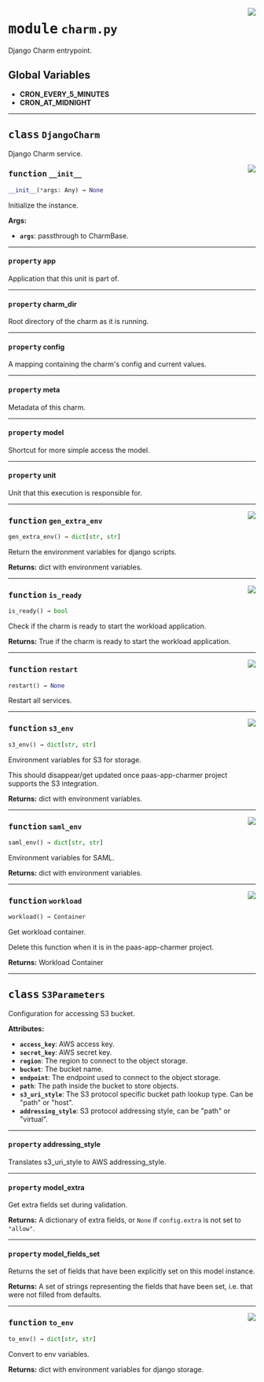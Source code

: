 <!-- markdownlint-disable -->

<a href="../../charm/src/charm.py#L0"><img align="right" style="float:right;" src="https://img.shields.io/badge/-source-cccccc?style=flat-square"></a>

# <kbd>module</kbd> `charm.py`
Django Charm entrypoint. 

**Global Variables**
---------------
- **CRON_EVERY_5_MINUTES**
- **CRON_AT_MIDNIGHT**


---

## <kbd>class</kbd> `DjangoCharm`
Django Charm service. 

<a href="../../charm/src/charm.py#L34"><img align="right" style="float:right;" src="https://img.shields.io/badge/-source-cccccc?style=flat-square"></a>

### <kbd>function</kbd> `__init__`

```python
__init__(*args: Any) → None
```

Initialize the instance. 



**Args:**
 
 - <b>`args`</b>:  passthrough to CharmBase. 


---

#### <kbd>property</kbd> app

Application that this unit is part of. 

---

#### <kbd>property</kbd> charm_dir

Root directory of the charm as it is running. 

---

#### <kbd>property</kbd> config

A mapping containing the charm's config and current values. 

---

#### <kbd>property</kbd> meta

Metadata of this charm. 

---

#### <kbd>property</kbd> model

Shortcut for more simple access the model. 

---

#### <kbd>property</kbd> unit

Unit that this execution is responsible for. 



---

<a href="../../charm/src/charm.py#L113"><img align="right" style="float:right;" src="https://img.shields.io/badge/-source-cccccc?style=flat-square"></a>

### <kbd>function</kbd> `gen_extra_env`

```python
gen_extra_env() → dict[str, str]
```

Return the environment variables for django scripts. 



**Returns:**
  dict with environment variables. 

---

<a href="../../charm/src/charm.py#L219"><img align="right" style="float:right;" src="https://img.shields.io/badge/-source-cccccc?style=flat-square"></a>

### <kbd>function</kbd> `is_ready`

```python
is_ready() → bool
```

Check if the charm is ready to start the workload application. 



**Returns:**
  True if the charm is ready to start the workload application. 

---

<a href="../../charm/src/charm.py#L246"><img align="right" style="float:right;" src="https://img.shields.io/badge/-source-cccccc?style=flat-square"></a>

### <kbd>function</kbd> `restart`

```python
restart() → None
```

Restart all services. 

---

<a href="../../charm/src/charm.py#L133"><img align="right" style="float:right;" src="https://img.shields.io/badge/-source-cccccc?style=flat-square"></a>

### <kbd>function</kbd> `s3_env`

```python
s3_env() → dict[str, str]
```

Environment variables for S3 for storage. 

This should disappear/get updated once paas-app-charmer project supports the S3 integration. 



**Returns:**
  dict with environment variables. 

---

<a href="../../charm/src/charm.py#L149"><img align="right" style="float:right;" src="https://img.shields.io/badge/-source-cccccc?style=flat-square"></a>

### <kbd>function</kbd> `saml_env`

```python
saml_env() → dict[str, str]
```

Environment variables for SAML. 



**Returns:**
  dict with environment variables. 

---

<a href="../../charm/src/charm.py#L284"><img align="right" style="float:right;" src="https://img.shields.io/badge/-source-cccccc?style=flat-square"></a>

### <kbd>function</kbd> `workload`

```python
workload() → Container
```

Get workload container. 

Delete this function when it is in the paas-app-charmer project. 



**Returns:**
  Workload Container 


---

## <kbd>class</kbd> `S3Parameters`
Configuration for accessing S3 bucket. 



**Attributes:**
 
 - <b>`access_key`</b>:  AWS access key. 
 - <b>`secret_key`</b>:  AWS secret key. 
 - <b>`region`</b>:  The region to connect to the object storage. 
 - <b>`bucket`</b>:  The bucket name. 
 - <b>`endpoint`</b>:  The endpoint used to connect to the object storage. 
 - <b>`path`</b>:  The path inside the bucket to store objects. 
 - <b>`s3_uri_style`</b>:  The S3 protocol specific bucket path lookup type. Can be "path" or "host". 
 - <b>`addressing_style`</b>:  S3 protocol addressing style, can be "path" or "virtual". 


---

#### <kbd>property</kbd> addressing_style

Translates s3_uri_style to AWS addressing_style. 

---

#### <kbd>property</kbd> model_extra

Get extra fields set during validation. 



**Returns:**
  A dictionary of extra fields, or `None` if `config.extra` is not set to `"allow"`. 

---

#### <kbd>property</kbd> model_fields_set

Returns the set of fields that have been explicitly set on this model instance. 



**Returns:**
  A set of strings representing the fields that have been set,  i.e. that were not filled from defaults. 



---

<a href="../../charm/src/charm.py#L357"><img align="right" style="float:right;" src="https://img.shields.io/badge/-source-cccccc?style=flat-square"></a>

### <kbd>function</kbd> `to_env`

```python
to_env() → dict[str, str]
```

Convert to env variables. 



**Returns:**
  dict with environment variables for django storage. 



